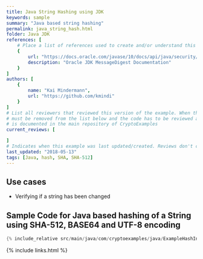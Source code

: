 ```yaml
---
title: Java String Hashing using JDK
keywords: sample
summary: "Java based string hashing"
permalink: java_string_hash.html
folder: Java JDK
references: [
    # Place a list of references used to create and/or understand this example.
    {
        url: "https://docs.oracle.com/javase/10/docs/api/java/security/MessageDigest.html",
        description: "Oracle JDK MessageDigest Documentation"
    }
]
authors: [
    {
        name: "Kai Mindermann",
        url: "https://github.com/kmindi"
    }
]
# List all reviewers that reviewed this version of the example. When the example is updated all old reviews
# must be removed from the list below and the code has to be reviewed again. The complete review process
# is documented in the main repository of CryptoExamples
current_reviews: [

]
# Indicates when this example was last updated/created. Reviews don't change this.
last_updated: "2018-05-13"
tags: [Java, hash, SHA, SHA-512]
---
```


## Use cases

- Verifying if a string has been changed

## Sample Code for Java based hashing of a String using SHA-512, BASE64 and UTF-8 encoding

```java
{% include_relative src/main/java/com/cryptoexamples/java/ExampleHashInOneMethod.java %}
```



{% include links.html %}
